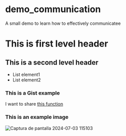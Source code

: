 # demo_communication
A small demo to learn how to effectively communicatee
# This is first level header
## This is a second level header
* List element1
* List element2
### This is a Gist example
I want to share [this function](https://gist.github.com/amarkosmarkos/480016b9c05156d708abd1e428583835) 


### This is an example image
![Captura de pantalla 2024-07-03 115103](https://gist.github.com/assets/64153022/d5a4bbf9-d0bd-4611-85b2-df0888e59adf)
